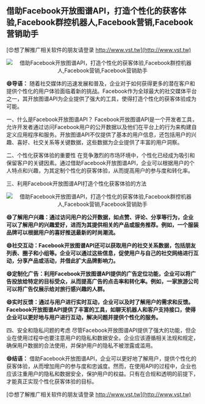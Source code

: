 ## **借助Facebook开放图谱API，打造个性化的获客体验,Facebook群控机器人,Facebook营销,Facebook营销助手**

[😍想了解推广相关软件的朋友请登录 http://www.vst.tw](http://www.vst.tw)

 <center><img src="https://vst.tw/MP4/tuiguang/png/0.png" alt="借助Facebook开放图谱API，打造个性化的获客体验,Facebook群控机器人,Facebook营销,Facebook营销助手"></center>

**😄导语：**
随着社交媒体的迅速发展和普及，企业对于如何获得更多的潜在客户和提供个性化的用户体验面临着新的挑战。Facebook作为全球最大的社交媒体平台之一，其开放图谱API为企业提供了强大的工具，使得打造个性化的获客体验成为可能。

一、什么是Facebook开放图谱API？
Facebook开放图谱API是一个开发者工具，允许开发者通过访问Facebook用户的公开数据以及他们在平台上的行为来构建自定义应用程序和服务。开放图谱API不仅提供了基本的用户信息，还包括用户的兴趣、喜好、社交关系等关键数据，这些数据为企业提供了丰富的用户洞察。

二、个性化获客体验的重要性
在竞争激烈的市场环境中，个性化已经成为吸引和保留客户的关键因素。通过借助Facebook开放图谱API，企业可以根据用户的个人特点和兴趣，为其定制个性化的获客体验，从而提高用户的参与度和转化率。

三、利用Facebook开放图谱API打造个性化获客体验的方法

 <center><img src="https://vst.tw/MP4/tuiguang/png/4.png" alt="借助Facebook开放图谱API，打造个性化的获客体验,Facebook群控机器人,Facebook营销,Facebook营销助手"></center>

**😄了解用户兴趣：通过访问用户的公开数据，如点赞、评论、分享等行为，企业可以了解用户的兴趣爱好，进而为其提供相关的产品或服务推荐。例如，一个服装品牌可以根据用户的喜好推送最新的时尚潮流。**

**😄社交互动：Facebook开放图谱API还可以获取用户的社交关系数据，包括朋友列表、圈子和小组等。企业可以通过这些信息，促使用户与自己的社交网络进行互动，分享产品或活动，并借此扩大品牌影响力。**

**😄定制化广告：利用Facebook开放图谱API提供的广告定位功能，企业可以将广告投放给特定的目标受众，从而提高广告的点击率和转化率。例如，一家旅游公司可以将广告仅展示给对旅行感兴趣的人群。**

**😄实时反馈：通过与用户进行实时互动，企业可以及时了解用户的需求和反馈。 Facebook开放图谱API提供了丰富的工具，如聊天机器人和客户支持接口，使得企业可以更好地与用户进行互动，解决问题并提供个性化的服务。**

四、安全和隐私问题的考虑
尽管Facebook开放图谱API提供了强大的功能，但企业在使用过程中也要注意用户的隐私和数据安全。企业应该遵循相关法规和规定，确保用户数据的合法使用，并保护用户的隐私不被泄露或滥用。

**😄结语：**
借助Facebook开放图谱API，企业可以更好地了解用户，提供个性化的获客体验，从而增加用户的参与度和忠诚度。然而，在使用API的过程中，企业也应该注重用户的隐私和数据安全，保护用户的权益。只有在合规和透明的前提下，才能真正实现个性化获客体验的目标。

[😍想了解推广相关软件的朋友请登录 http://www.vst.tw](http://www.vst.tw)



